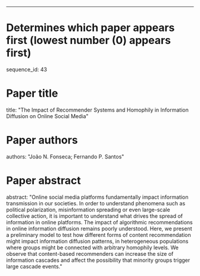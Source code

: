 --- 
# Determines which paper appears first (lowest number (0) appears first)
sequence_id: 43

# Paper title 
title: "The Impact of Recommender Systems and Homophily in Information Diffusion on Online Social Media"

# Paper authors 
authors: "João N. Fonseca; Fernando P. Santos"

# Paper abstract 
abstract: "Online social media platforms fundamentally impact information transmission in our societies. In order to understand phenomena such as political polarization, misinformation spreading or even large-scale collective action, it is important to understand what drives the spread of information in online platforms. The impact of algorithmic recommendations in online information diffusion remains poorly understood. Here, we present a preliminary model to test how different forms of content recommendation might impact information diffusion patterns, in heterogeneous populations where groups might be connected with arbitrary homophily levels.
We observe that content-based recommenders can increase the size of information cascades and affect the possibility that minority groups trigger large cascade events."

